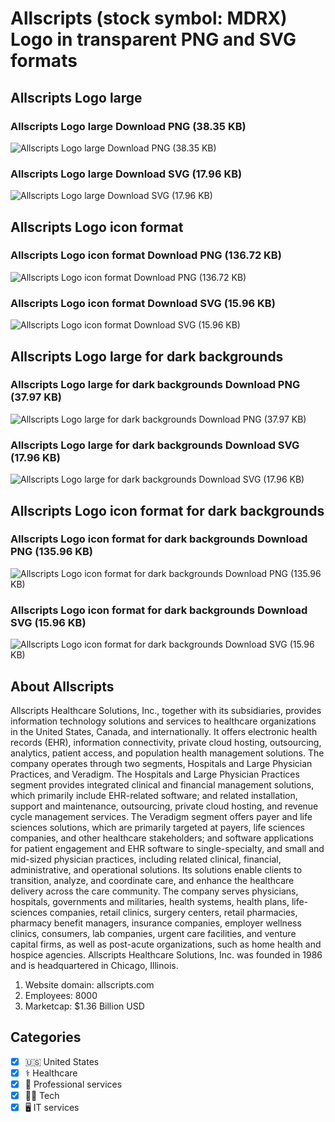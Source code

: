 # Allscripts (stock symbol: MDRX) Logo in transparent PNG and SVG formats

## Allscripts Logo large

### Allscripts Logo large Download PNG (38.35 KB)

![Allscripts Logo large Download PNG (38.35 KB)](/img/orig/MDRX_BIG-7ae97791.png)

### Allscripts Logo large Download SVG (17.96 KB)

![Allscripts Logo large Download SVG (17.96 KB)](/img/orig/MDRX_BIG-c01c086f.svg)

## Allscripts Logo icon format

### Allscripts Logo icon format Download PNG (136.72 KB)

![Allscripts Logo icon format Download PNG (136.72 KB)](/img/orig/MDRX-c289141c.png)

### Allscripts Logo icon format Download SVG (15.96 KB)

![Allscripts Logo icon format Download SVG (15.96 KB)](/img/orig/MDRX-d20ee0e1.svg)

## Allscripts Logo large for dark backgrounds

### Allscripts Logo large for dark backgrounds Download PNG (37.97 KB)

![Allscripts Logo large for dark backgrounds Download PNG (37.97 KB)](/img/orig/MDRX_BIG.D-fd4a70ce.png)

### Allscripts Logo large for dark backgrounds Download SVG (17.96 KB)

![Allscripts Logo large for dark backgrounds Download SVG (17.96 KB)](/img/orig/MDRX_BIG.D-23400fad.svg)

## Allscripts Logo icon format for dark backgrounds

### Allscripts Logo icon format for dark backgrounds Download PNG (135.96 KB)

![Allscripts Logo icon format for dark backgrounds Download PNG (135.96 KB)](/img/orig/MDRX.D-adbb8c6d.png)

### Allscripts Logo icon format for dark backgrounds Download SVG (15.96 KB)

![Allscripts Logo icon format for dark backgrounds Download SVG (15.96 KB)](/img/orig/MDRX.D-ad45a05e.svg)

## About Allscripts

Allscripts Healthcare Solutions, Inc., together with its subsidiaries, provides information technology solutions and services to healthcare organizations in the United States, Canada, and internationally. It offers electronic health records (EHR), information connectivity, private cloud hosting, outsourcing, analytics, patient access, and population health management solutions. The company operates through two segments, Hospitals and Large Physician Practices, and Veradigm. The Hospitals and Large Physician Practices segment provides integrated clinical and financial management solutions, which primarily include EHR-related software; and related installation, support and maintenance, outsourcing, private cloud hosting, and revenue cycle management services. The Veradigm segment offers payer and life sciences solutions, which are primarily targeted at payers, life sciences companies, and other healthcare stakeholders; and software applications for patient engagement and EHR software to single-specialty, and small and mid-sized physician practices, including related clinical, financial, administrative, and operational solutions. Its solutions enable clients to transition, analyze, and coordinate care, and enhance the healthcare delivery across the care community. The company serves physicians, hospitals, governments and militaries, health systems, health plans, life-sciences companies, retail clinics, surgery centers, retail pharmacies, pharmacy benefit managers, insurance companies, employer wellness clinics, consumers, lab companies, urgent care facilities, and venture capital firms, as well as post-acute organizations, such as home health and hospice agencies. Allscripts Healthcare Solutions, Inc. was founded in 1986 and is headquartered in Chicago, Illinois.

1. Website domain: allscripts.com
2. Employees: 8000
3. Marketcap: $1.36 Billion USD


## Categories
- [x] 🇺🇸 United States
- [x] ⚕️ Healthcare
- [x] 💼 Professional services
- [x] 👩‍💻 Tech
- [x] 🖥️ IT services
